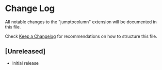 # Change Log
All notable changes to the "jumptocolumn" extension will be documented in this file.

Check [Keep a Changelog](http://keepachangelog.com/) for recommendations on how to structure this file.

## [Unreleased]
- Initial release
